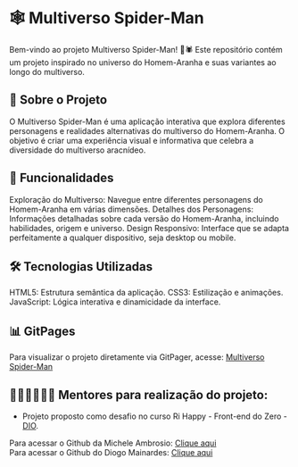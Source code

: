 # 🕸️ Multiverso Spider-Man
Bem-vindo ao projeto Multiverso Spider-Man! 🌌🕷️ Este repositório contém um projeto inspirado no universo do Homem-Aranha e suas variantes ao longo do multiverso.

## 📖 Sobre o Projeto
O Multiverso Spider-Man é uma aplicação interativa que explora diferentes personagens e realidades alternativas do multiverso do Homem-Aranha. O objetivo é criar uma experiência visual e informativa que celebra a diversidade do multiverso aracnídeo.

## 🚀 Funcionalidades
Exploração do Multiverso: Navegue entre diferentes personagens do Homem-Aranha em várias dimensões.
Detalhes dos Personagens: Informações detalhadas sobre cada versão do Homem-Aranha, incluindo habilidades, origem e universo.
Design Responsivo: Interface que se adapta perfeitamente a qualquer dispositivo, seja desktop ou mobile.
## 🛠️ Tecnologias Utilizadas
HTML5: Estrutura semântica da aplicação.
CSS3: Estilização e animações.
JavaScript: Lógica interativa e dinamicidade da interface.
## 📊 GitPages
Para visualizar o projeto diretamente via GitPager, acesse:
[Multiverso Spider-Man](https://marcelodecarli.github.io/MultiversoSpider-Man/)

## 👨🏼‍🏫👩🏼‍🏫 Mentores para realização do projeto:

- Projeto proposto como desafio no curso Ri Happy - Front-end do Zero - [DIO](https://www.dio.me/).

Para acessar o Github da Michele Ambrosio: [Clique aqui](https://github.com/micheleambrosio) <br>
Para acessar o Github do Diogo Mainardes: [Clique aqui](https://github.com/diogomainardes)


